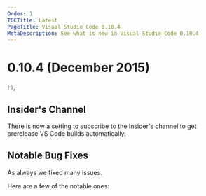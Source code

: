 ```yaml
---
Order: 1
TOCTitle: Latest
PageTitle: Visual Studio Code 0.10.4
MetaDescription: See what is new in Visual Studio Code 0.10.4
---
```


# 0.10.4 (December 2015)

Hi,

## Insider's Channel 

There is now a setting to subscribe to the Insider's channel to get prerelease VS Code builds automatically.

## Notable Bug Fixes

As always we fixed many issues.

Here are a few of the notable ones:

